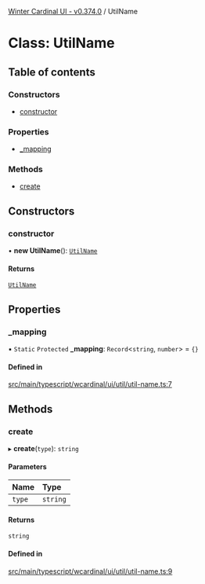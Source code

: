 [Winter Cardinal UI - v0.374.0](../index.md) / UtilName

# Class: UtilName

## Table of contents

### Constructors

- [constructor](UtilName.md#constructor)

### Properties

- [\_mapping](UtilName.md#_mapping)

### Methods

- [create](UtilName.md#create)

## Constructors

### constructor

• **new UtilName**(): [`UtilName`](UtilName.md)

#### Returns

[`UtilName`](UtilName.md)

## Properties

### \_mapping

▪ `Static` `Protected` **\_mapping**: `Record`\<`string`, `number`\> = `{}`

#### Defined in

[src/main/typescript/wcardinal/ui/util/util-name.ts:7](https://github.com/winter-cardinal/winter-cardinal-ui/blob/v0.310.1/src/main/typescript/wcardinal/ui/util/util-name.ts#L7)

## Methods

### create

▸ **create**(`type`): `string`

#### Parameters

| Name | Type |
| :------ | :------ |
| `type` | `string` |

#### Returns

`string`

#### Defined in

[src/main/typescript/wcardinal/ui/util/util-name.ts:9](https://github.com/winter-cardinal/winter-cardinal-ui/blob/v0.310.1/src/main/typescript/wcardinal/ui/util/util-name.ts#L9)
